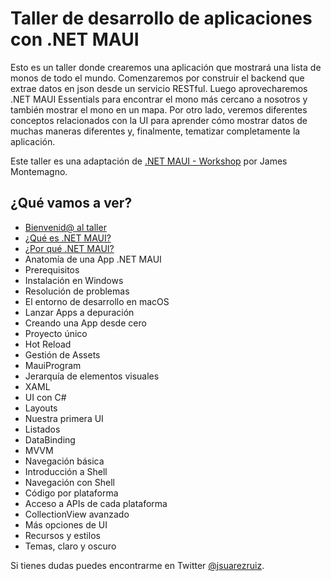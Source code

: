 # Taller de desarrollo de aplicaciones con .NET MAUI

Esto es un taller donde crearemos una aplicación que mostrará una lista de monos de todo el mundo. Comenzaremos por construir el backend que extrae datos en json desde un servicio RESTful. Luego aprovecharemos .NET MAUI Essentials para encontrar el mono más cercano a nosotros y también mostrar el mono en un mapa. Por otro lado, veremos diferentes conceptos relacionados con la UI para aprender cómo mostrar datos de muchas maneras diferentes y, finalmente, tematizar completamente la aplicación.

Este taller es una adaptación de [.NET MAUI - Workshop](https://github.com/dotnet-presentations/dotnet-maui-workshop) por James Montemagno.

## ¿Qué vamos a ver?

* [Bienvenid@ al taller](https://www.youtube.com/watch?v=uWQt95m6Zic)
* [¿Qué es .NET MAUI?](https://www.youtube.com/watch?v=Ghfk4gJq7DU)
* [¿Por qué .NET MAUI?](https://www.youtube.com/watch?v=-_BxfyTHpck)
* Anatomía de una App .NET MAUI
* Prerequisitos
* Instalación en Windows
* Resolución de problemas
* El entorno de desarrollo en macOS
* Lanzar Apps a depuración
* Creando una App desde cero
* Proyecto único
* Hot Reload
* Gestión de Assets
* MauiProgram
* Jerarquía de elementos visuales
* XAML
* UI con C#
* Layouts
* Nuestra primera UI
* Listados
* DataBinding
* MVVM
* Navegación básica
* Introducción a Shell
* Navegación con Shell
* Código por plataforma
* Acceso a APIs de cada plataforma
* CollectionView avanzado
* Más opciones de UI
* Recursos y estilos
* Temas, claro y oscuro

Si tienes dudas puedes encontrarme en Twitter [@jsuarezruiz](https://twitter.com/jsuarezruiz).